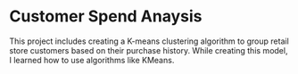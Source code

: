 # Customer Spend Anaysis
This project includes creating a K-means clustering algorithm to group retail store customers based on their purchase history. While creating this model, I learned how to use algorithms like KMeans.
